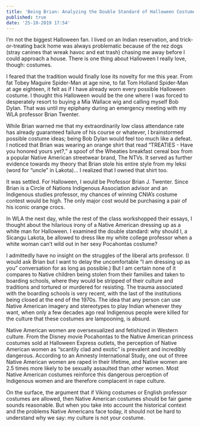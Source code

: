 ```yaml
---
title: 'Being Brian: Analyzing the Double Standard of Halloween Costumes'
published: true
date: '25-10-2019 17:54'
---
```


I’m not the biggest Halloween fan. I lived on an Indian reservation, and trick-or-treating back home was always problematic because of the rez dogs (stray canines that wreak havoc and eat trash) chasing me away before I could approach a house. There is one thing about Halloween I really love, though: costumes.

I feared that the tradition would finally lose its novelty for me this year. From fat Tobey Maguire Spider-Man at age nine, to fat Tom Holland Spider-Man at age eighteen, it felt as if I have already worn every possible Halloween costume. I thought this Halloween would be the one where I was forced to desperately resort to buying a Mia Wallace wig and calling myself Bob Dylan. That was until my epiphany during an emergency meeting with my WLA professor Brian Twenter.

While Brian warned me that my extraordinarily low class attendance rate has already guaranteed failure of his course or whatever, I brainstormed possible costume ideas; being Bob Dylan would feel too much like a defeat. I noticed that Brian was wearing an orange shirt that read “TREATIES - Have you honored yours yet?,” a spoof of the Wheaties breakfast cereal box from a popular Native American streetwear brand, The NTVs. It served as further evidence towards my theory that Brian
stole his entire style from my leksi (word for “uncle” in Lakota)... I realized that I owned that shirt too.

It was settled. For Halloween, I would be Professor Brian J. Twenter. Since Brian is a Circle of Nations Indigenous Association advisor and an Indigenous studies professor, my chances of winning CNIA’s costume contest would be high. The only major cost would be purchasing a pair of his iconic orange crocs.

In WLA the next day, while the rest of the class workshopped their essays, I thought about the hilarious irony of a Native American dressing up as a white man for Halloween. I examined the double standard: why should I, a Sicangu Lakota, be allowed to dress like my white college professor when a white woman can’t wild out in her sexy Pocahontas costume?

I admittedly have no insight on the struggles of the liberal arts professor. (I would ask Brian but I want to delay the uncomfortable “I am dressing up as you” conversation for as long as possible.) But I am certain none of it compares to Native children being stolen from their families and taken to boarding schools, where they would be stripped of their culture and traditions and tortured or murdered for resisting. The trauma associated with the boarding schools is very recent, with the last of the institutions being closed at the end of the 1970s. The idea that any person can use Native American imagery and stereotypes to play Indian whenever they want, when only a few decades ago real Indigenous people were killed for the culture that these costumes are lampooning, is absurd. 

Native American women are oversexualized and fetishized in Western culture. From the Disney movie Pocahontas to the Native American princess costumes sold at Halloween Express outlets, the perception of Native American women as “scantily clad and exotic” is prevalent and incredibly dangerous. According to an Amnesty International Study, one out of three Native American women are raped in their lifetime, and Native women are 2.5 times more likely to be sexually assaulted 
than other women. Most Native American costumes reinforce this dangerous perception of Indigenous women and are therefore complacent in rape culture.

On the surface, the argument that if Viking costumes or English professor costumes are allowed, then Native American costumes should be fair game sounds reasonable. But when you take into account the historical context and the problems Native Americans face today, it should not be hard to understand why we say: my culture is not your costume.